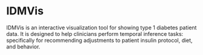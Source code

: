 # IDMVis
IDMVis is an interactive visualization tool for showing type 1 diabetes patient data. 
It is designed to help clinicians perform temporal inference tasks: 
specifically for recommending adjustments to patient insulin protocol, diet, and behavior. 
